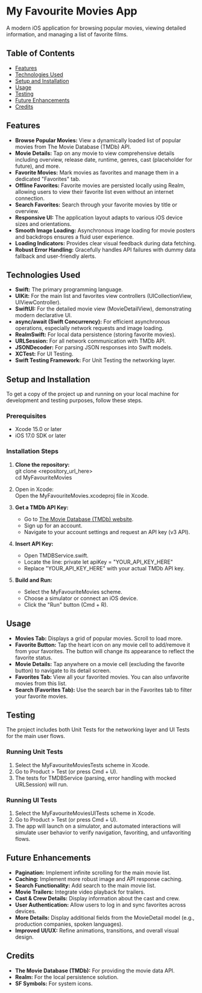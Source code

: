 # **My Favourite Movies App**

A modern iOS application for browsing popular movies, viewing detailed information, and managing a list of favorite films.

## **Table of Contents**

* [Features](https://www.google.com/search?q=%23features)  
* [Technologies Used](https://www.google.com/search?q=%23technologies-used)  
* [Setup and Installation](https://www.google.com/search?q=%23setup-and-installation)  
* [Usage](https://www.google.com/search?q=%23usage)  
* [Testing](https://www.google.com/search?q=%23testing)  
* [Future Enhancements](https://www.google.com/search?q=%23future-enhancements)  
* [Credits](https://www.google.com/search?q=%23credits)

## **Features**

* **Browse Popular Movies:** View a dynamically loaded list of popular movies from The Movie Database (TMDb) API.  
* **Movie Details:** Tap on any movie to view comprehensive details including overview, release date, runtime, genres, cast (placeholder for future), and more.  
* **Favorite Movies:** Mark movies as favorites and manage them in a dedicated "Favorites" tab.  
* **Offline Favorites:** Favorite movies are persisted locally using Realm, allowing users to view their favorite list even without an internet connection.  
* **Search Favorites:** Search through your favorite movies by title or overview.  
* **Responsive UI:** The application layout adapts to various iOS device sizes and orientations.  
* **Smooth Image Loading:** Asynchronous image loading for movie posters and backdrops ensures a fluid user experience.  
* **Loading Indicators:** Provides clear visual feedback during data fetching.  
* **Robust Error Handling:** Gracefully handles API failures with dummy data fallback and user-friendly alerts.

## **Technologies Used**

* **Swift:** The primary programming language.  
* **UIKit:** For the main list and favorites view controllers (UICollectionView, UIViewController).  
* **SwiftUI:** For the detailed movie view (MovieDetailView), demonstrating modern declarative UI.  
* **async/await (Swift Concurrency):** For efficient asynchronous operations, especially network requests and image loading.  
* **RealmSwift:** For local data persistence (storing favorite movies).  
* **URLSession:** For all network communication with TMDb API.  
* **JSONDecoder:** For parsing JSON responses into Swift models.  
* **XCTest:** For UI Testing.  
* **Swift Testing Framework:** For Unit Testing the networking layer.

## **Setup and Installation**

To get a copy of the project up and running on your local machine for development and testing purposes, follow these steps.

### **Prerequisites**

* Xcode 15.0 or later  
* iOS 17.0 SDK or later

### **Installation Steps**

1. **Clone the repository:**  
   git clone \<repository\_url\_here\>  
   cd MyFavouriteMovies

2. Open in Xcode:  
   Open the MyFavouriteMovies.xcodeproj file in Xcode.  
3. **Get a TMDb API Key:**  
   * Go to [The Movie Database (TMDb) website](https://www.themoviedb.org/).  
   * Sign up for an account.  
   * Navigate to your account settings and request an API key (v3 API).  
4. **Insert API Key:**  
   * Open TMDBService.swift.  
   * Locate the line: private let apiKey \= "YOUR\_API\_KEY\_HERE"  
   * Replace "YOUR\_API\_KEY\_HERE" with your actual TMDb API key.  
5. **Build and Run:**  
   * Select the MyFavouriteMovies scheme.  
   * Choose a simulator or connect an iOS device.  
   * Click the "Run" button (Cmd \+ R).

## **Usage**

* **Movies Tab:** Displays a grid of popular movies. Scroll to load more.  
* **Favorite Button:** Tap the heart icon on any movie cell to add/remove it from your favorites. The button will change its appearance to reflect the favorite status.  
* **Movie Details:** Tap anywhere on a movie cell (excluding the favorite button) to navigate to its detail screen.  
* **Favorites Tab:** View all your favorited movies. You can also unfavorite movies from this list.  
* **Search (Favorites Tab):** Use the search bar in the Favorites tab to filter your favorite movies.

## **Testing**

The project includes both Unit Tests for the networking layer and UI Tests for the main user flows.

### **Running Unit Tests**

1. Select the MyFavouriteMoviesTests scheme in Xcode.  
2. Go to Product \> Test (or press Cmd \+ U).  
3. The tests for TMDBService (parsing, error handling with mocked URLSession) will run.

### **Running UI Tests**

1. Select the MyFavouriteMoviesUITests scheme in Xcode.  
2. Go to Product \> Test (or press Cmd \+ U).  
3. The app will launch on a simulator, and automated interactions will simulate user behavior to verify navigation, favoriting, and unfavoriting flows.

## **Future Enhancements**

* **Pagination:** Implement infinite scrolling for the main movie list.  
* **Caching:** Implement more robust image and API response caching.  
* **Search Functionality:** Add search to the main movie list.  
* **Movie Trailers:** Integrate video playback for trailers.  
* **Cast & Crew Details:** Display information about the cast and crew.  
* **User Authentication:** Allow users to log in and sync favorites across devices.  
* **More Details:** Display additional fields from the MovieDetail model (e.g., production companies, spoken languages).  
* **Improved UI/UX:** Refine animations, transitions, and overall visual design.

## **Credits**

* **The Movie Database (TMDb):** For providing the movie data API.  
* **Realm:** For the local persistence solution.  
* **SF Symbols:** For system icons.